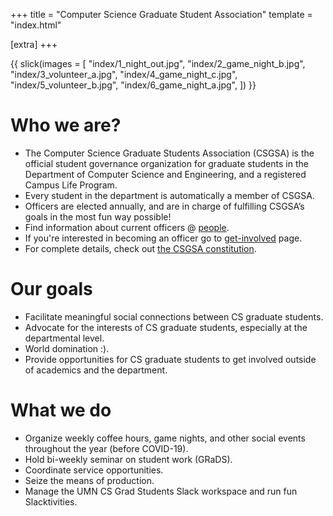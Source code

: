 +++
title = "Computer Science Graduate Student Association"
template = "index.html"

[extra]
+++

{{ slick(images = [
        "index/1_night_out.jpg",
        "index/2_game_night_b.jpg",
        "index/3_volunteer_a.jpg",
        "index/4_game_night_c.jpg",
        "index/5_volunteer_b.jpg",
        "index/6_game_night_a.jpg",
    ]) }}

# Who we are?
- The Computer Science Graduate Students Association (CSGSA) is the official student governance organization for graduate students in the Department of Computer Science and Engineering, and a registered Campus Life Program.
- Every student in the department is automatically a member of CSGSA.
- Officers are elected annually, and are in charge of fulfilling CSGSA’s goals in the most fun way possible!
- Find information about current officers @ [people](/people).
- If you're interested in becoming an officer go to [get-involved](/get-involved) page.
- For complete details, check out [the CSGSA constitution](https://drive.google.com/file/d/1DAWyU0m-PBt2xyBvZ7ibj3jp__U02gG-/view?usp=sharing).

# Our goals
- Facilitate meaningful social connections between CS graduate students.
- Advocate for the interests of CS graduate students, especially at the departmental level.
- World domination :).
- Provide opportunities for CS graduate students to get involved outside of academics and the department.

# What we do
- Organize weekly coffee hours, game nights, and other social events throughout the year (before COVID-19).
- Hold bi-weekly seminar on student work (GRaDS).
- Coordinate service opportunities.
- Seize the means of production.
- Manage the UMN CS Grad Students Slack workspace and run fun Slacktivities.
